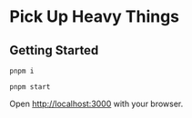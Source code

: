 # Pick Up Heavy Things

## Getting Started

```shell
pnpm i
```

```shell
pnpm start
```

Open [http://localhost:3000](http://localhost:3000) with your browser.

